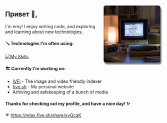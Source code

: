 <p>
  <img width="190" align='right' src="./assets/computer.png">
</p>

## Привет 👋,

I'm emy! I enjoy writing code, and exploring and learning about new technologies.

#### :screwdriver: Technologies I'm often using:
[![My Skills](https://skillicons.dev/icons?i=ts,sass,cs,docker,nginx,nodejs,aws,react,bash,linux,mysql,php,py)](https://skillicons.dev)

#### :building_construction: Currently I'm working on:
* [IVFi](https://ivfi.io/) - The image and video friendly indexer
* [five.sh](https://five.sh/) - My personal website
* Arhiving and safekeeping of a bunch of media

#### Thanks for checking out my profile, and have a nice day! :sparkles:

:umbrella: <a href="https://relax.five.sh/share/svQcaK" target="_blank">https://relax.five.sh/share/svQcaK</a>
